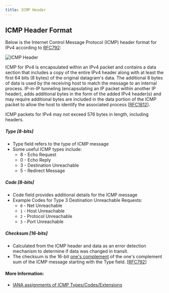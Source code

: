 ```yaml
---
title: ICMP Header
---
```

## ICMP Header Format

Below is the Internet Control Message Protocol (ICMP) header format for IPv4 according to [RFC792](https://tools.ietf.org/html/rfc792):

![ICMP Header](https://i.imgur.com/W3amiIr.png)

ICMP for IPv4 is encapsulated within an IPv4 packet and contains a data section that includes a copy of the entire IPv4 header along with at least the first 64 bits (8 bytes) of the original datagram's data.  The additional 8 bytes of data is used by the receiving host to match the message to an internal process.  IP-in-IP tunneling (encapsulating an IP packet within another IP header), adds additional bytes in the form of the added IPv4 header(s) and may require additional bytes are included in the data portion of the ICMP packet to allow the host to identify the associated process [[RFC1812](https://tools.ietf.org/html/rfc1812#section-4.3.2.3)].

ICMP packets for IPv4 may not exceed 576 bytes in length, including headers.

##### Type [8-bits]
  * Type field refers to the type of ICMP message
  * Some useful ICMP types include:
    * 8 - Echo Request
    * 0 - Echo Reply
    * 3 - Destination Unreachable
    * 5 - Redirect Message
    
##### Code [8-bits]
  * Code field provides additional details for the ICMP message
  * Example Codes for Type 3 Destination Unreachable Requests:
    * `0` - Net Unreachable
    * `1` - Host Unreachable
    * `2` - Protocol Unreachable
    * `3` - Port Unreachable
  
##### Checksum [16-bits]
  * Calculated from the ICMP header and data as an error detection mechanism to determine if data was changed in transit.
  * The checksum is the 16-bit [one's complement](https://www.cs.uaf.edu/2004/fall/cs301/notes/node41.html) of the one's complement sum of the ICMP message starting with the Type field. [[RFC792](https://tools.ietf.org/html/rfc792)]


#### More Information:
<!-- Please add any articles you think might be helpful to read before writing the article -->
 * [IANA assignments of ICMP Types/Codes/Extensions](https://www.iana.org/assignments/icmp-parameters/icmp-parameters.xhtml)

